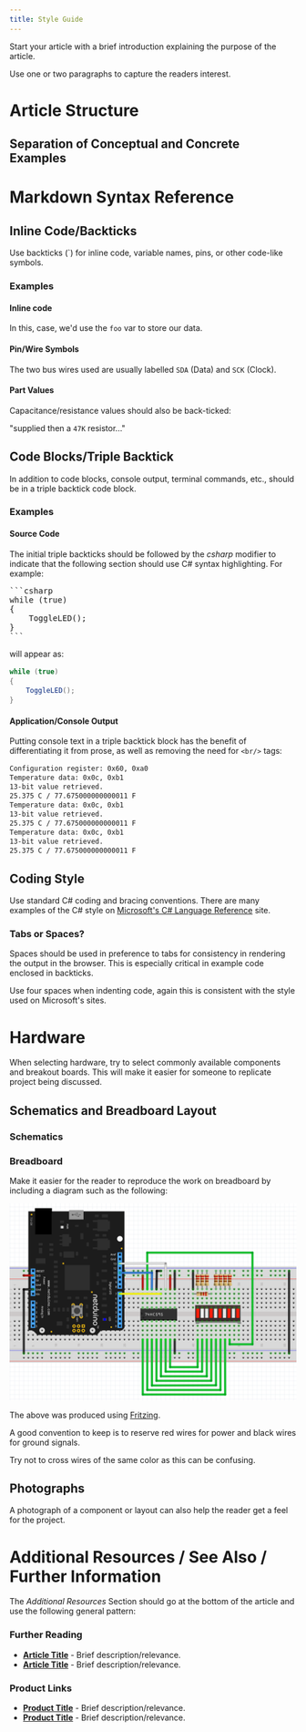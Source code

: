 ```yaml
---
title: Style Guide
---
```


Start your article with a brief introduction explaining the purpose of the article.

Use one or two paragraphs to capture the readers interest.

# Article Structure

## Separation of Conceptual and Concrete Examples



# Markdown Syntax Reference

## Inline Code/Backticks

Use backticks (\`) for inline code, variable names, pins, or other code-like symbols. 

### Examples

#### Inline code 

In this, case, we'd use the `foo` var to store our data.

#### Pin/Wire Symbols

The two bus wires used are usually labelled `SDA` (Data) and `SCK` (Clock). 

#### Part Values

Capacitance/resistance values should also be back-ticked:

  "supplied then a `47K` resistor..."

## Code Blocks/Triple Backtick

In addition to code blocks, console output, terminal commands, etc., should be in a triple backtick code block.

### Examples

#### Source Code

The initial triple backticks should be followed by the _csharp_ modifier to indicate that the following section should use C# syntax highlighting.  For example:

<pre>
```csharp
while (true)
{
    ToggleLED();
}
```
</pre>

will appear as:

```csharp
while (true)
{
    ToggleLED();
}
```

#### Application/Console Output

Putting console text in a triple backtick block has the benefit of differentiating it from prose, as well as removing the need for `<br/>` tags:

```
Configuration register: 0x60, 0xa0
Temperature data: 0x0c, 0xb1
13-bit value retrieved.
25.375 C / 77.675000000000011 F
Temperature data: 0x0c, 0xb1
13-bit value retrieved.
25.375 C / 77.675000000000011 F
Temperature data: 0x0c, 0xb1
13-bit value retrieved.
25.375 C / 77.675000000000011 F
```

## Coding Style

Use standard C# coding and bracing conventions.  There are many examples of the C# style on [Microsoft's C# Language Reference](https://docs.microsoft.com/en-us/dotnet/csharp/index) site.

### Tabs or Spaces?

Spaces should be used in preference to tabs for consistency in rendering the output in the browser.  This is especially critical in example code enclosed in backticks.

Use four spaces when indenting code, again this is consistent with the style used on Microsoft's sites.

# Hardware

When selecting hardware, try to select commonly available components and breakout boards.  This will make it easier for someone to replicate project being discussed.

## Schematics and Breadboard Layout

### Schematics

### Breadboard

Make it easier for the reader to reproduce the work on breadboard by including a diagram such as the following:

![](ShiftRegisterAndLEDFritzing.png)

The above was produced using [Fritzing](http://fritzing.org/home/).

A good convention to keep is to reserve red wires for power and black wires for ground signals.

Try not to cross wires of the same color as this can be confusing.

## Photographs

A photograph of a component or layout can also help the reader get a feel for the project.

# Additional Resources / See Also / Further Information

The _Additional Resources_ Section should go at the bottom of the article and use the following general pattern:

### Further Reading

 * **[Article Title](Link)** - Brief description/relevance.
 * **[Article Title](Link)** - Brief description/relevance.

### Product Links
 
 * **[Product Title](Link)** - Brief description/relevance.
 * **[Product Title](Link)** - Brief description/relevance.

